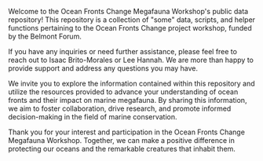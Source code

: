 Welcome to the Ocean Fronts Change Megafauna Workshop's public data repository! This repository is a collection of "some" data, scripts, and helper functions pertaining to the Ocean Fronts Change project workshop, funded by the Belmont Forum.

If you have any inquiries or need further assistance, please feel free to reach out to Isaac Brito-Morales or Lee Hannah. We are more than happy to provide support and address any questions you may have.

We invite you to explore the information contained within this repository and utilize the resources provided to advance your understanding of ocean fronts and their impact on marine megafauna. By sharing this information, we aim to foster collaboration, drive research, and promote informed decision-making in the field of marine conservation.

Thank you for your interest and participation in the Ocean Fronts Change Megafauna Workshop. Together, we can make a positive difference in protecting our oceans and the remarkable creatures that inhabit them.
